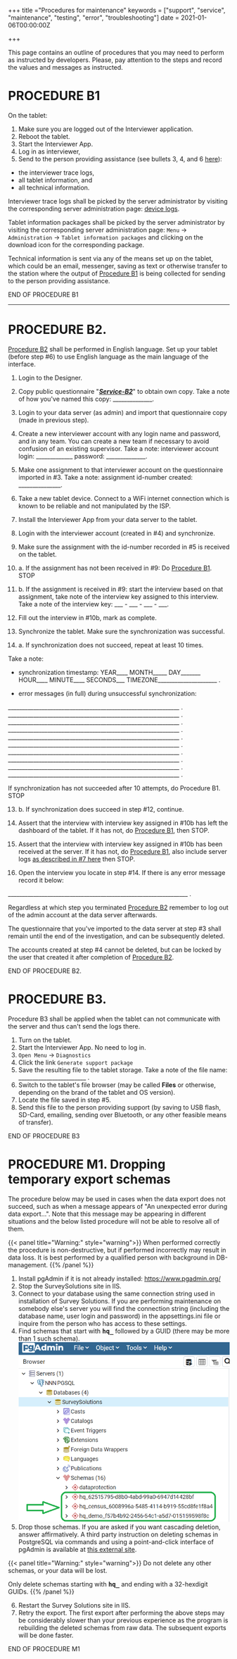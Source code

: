 +++
title ="Procedures for maintenance"
keywords = ["support", "service", "maintenance", "testing", "error", "troubleshooting"]
date = 2021-01-06T00:00:00Z

+++

This page contains an outline of procedures that you may need to perform as instructed by developers. Please, pay attention to the steps and record the values and messages as instructed.


<a name="B1"></a>PROCEDURE B1
==================================

On the tablet:

1. Make sure you are logged out of the Interviewer application.
2. Reboot the tablet.
3. Start the Interviewer App.
4. Log in as interviewer,
5. Send to the person providing assistance (see bullets 3, 4, and 6 [here](/interviewer/troubleshooting/interviewer-app-diagnostics/)):
- the interviewer trace logs,
- all tablet information, and
- all technical information.

Interviewer trace logs shall be picked by the server administrator by visiting the corresponding server administration page: [device logs](/headquarters/config/device-logs/).

Tablet information packages shall be picked by the server administrator by
visiting the corresponding server administration page:
`Menu` &#x2192; `Administration` &#x2192; `Tablet information packages`
and clicking on the download icon for the corresponding package.

Technical information is sent via any of the means set up on the tablet, which could be an email, messenger, saving as text or otherwise transfer to the station where the output of [Procedure B1](#B1) is being collected for sending to the person providing assistance.

END OF PROCEDURE B1

----



<a name="B2"></a>PROCEDURE B2.
===================

[Procedure B2](#B2) shall be performed in English language. Set up your tablet (before step #6) to use English language as the main language of the interface.

1. Login to the Designer.
2. Copy public questionnaire "***[Service-B2](https://designer.mysurvey.solutions/questionnaire/details/4c35966eb9204355be8172df62d7830d)***" to obtain own copy.
Take a note of how you've named this copy: ______________.
3. Login to your data server (as admin) and import that questionnaire copy (made in previous step).
4. Create a new interviewer account with any login name and password, and in any team. You can create a new team if necessary to avoid confusion of an existing supervisor. Take a note:
interviewer account login: _____________ password: ______________.
5. Make one assignment to that interviewer account on the questionnaire imported in #3.  Take a note:
assignment id-number created: _______________.
6. Take a new tablet device. Connect to a WiFi internet connection which is known to be reliable and not manipulated by the ISP.
7. Install the Interviewer App from your data server to the tablet.
8. Login with the interviewer account (created in #4) and synchronize.
9. Make sure the assignment with the id-number recorded in #5 is received on the tablet.
10. a. If the assignment has not been received in #9: Do [Procedure B1](#B1).
STOP

10. b. If the assignment is received in #9: start the interview based on that assignment, take note of the interview key assigned to this interview.
Take a note of the interview key: ___ - ___ - ___ - ___.

11. Fill out the interview in #10b, mark as complete.
12. Synchronize the tablet. Make sure the synchronization was successful.
13. a. If synchronization does not succeed, repeat at least 10 times.

Take a note:
- synchronization timestamp: YEAR____ MONTH_____ DAY_______ HOUR____ MINUTE____ SECONDS___ TIMEZONE_____________________ .

- error messages (in full) during unsuccessful synchronization:

_____________________________________________________________ .
_____________________________________________________________ .
_____________________________________________________________ .
_____________________________________________________________ .
_____________________________________________________________ .
_____________________________________________________________ .
_____________________________________________________________ .
_____________________________________________________________ .
_____________________________________________________________ .
_____________________________________________________________ .

If synchronization has not succeeded after 10 attempts, do Procedure B1.
STOP

13. b. If synchronization does succeed in step #12, continue.
13. Assert that the interview with interview key assigned in #10b has left the dashboard of the tablet. If it has not, do [Procedure B1](#B1), then STOP.

14. Assert that the interview with interview key assigned in #10b has been received at the server. If it has not, do [Procedure B1](#B1), also include server logs [as described in #7 here](/headquarters/config/standalone-server-errors/) then STOP.

15. Open the interview you locate in step #14.
If there is any error message record it below:

________________________________________________________________ .

Regardless at which step you terminated [Procedure B2](#B2) remember to log out of the admin account at the data server afterwards.

The questionnaire that you've imported to the data server at step #3 shall remain until the end of the investigation, and can be subsequently deleted.

The accounts created at step #4 cannot be deleted, but can be locked by the user that created it after completion of [Procedure B2](#B2).

END OF PROCEDURE B2.


PROCEDURE B3.
===================

Procedure B3 shall be applied when the tablet can not communicate with the server and thus can't send the logs there.

1. Turn on the tablet.
2. Start the Interviewer App. No need to log in.
3. `Open Menu` &#x2192; `Diagnostics`
4. Click the link `Generate support package`
5. Save the resulting file to the tablet storage. Take a note of the file name: ________________________ .
6. Switch to the tablet's file browser (may be called **Files** or otherwise, depending on the brand of the tablet and OS version).
7. Locate the file saved in step #5.
8. Send this file to the person providing support (by saving to USB flash, SD-Card, emailing, sending over Bluetooth, or any other feasible means of transfer).

END OF PROCEDURE B3


PROCEDURE M1. Dropping temporary export schemas
=========================

The procedure below may be used in cases when the data export does not succeed, such as when a message appears of "An unexpected error during data export...". Note that this message may be appearing in different situations and the below listed procedure will not be able to resolve all of them.


{{< panel title="Warning:" style="warning">}}
When performed correctly the procedure is non-destructive, but if performed incorrectly may result in data loss. It is best performed by a qualified person with background in DB-management.
{{% /panel %}}

1. Install pgAdmin if it is not already installed:
https://www.pgadmin.org/
2. Stop the SurveySolutions site in IIS.
3. Connect to your database using the same connection string used in installation of Survey Solutions. If you are performing maintenance on somebody else's server you will find the connection string (including the database name, user login and password) in the appsettings.ini file or inquire from the person who has access to these settings.
4. Find schemas that start with <B><TT>hq_</TT></B> followed by a GUID (there may be more than 1 such schema).
![Delet temporary schemas](images/delete_temp_schemas.png)
5. Drop those schemas. If you are asked if you want cascading deletion, answer affirmatively.  A third party instruction on deleting schemas in PostgreSQL via commands and using a point-and-click interface of pgAdmin is available at <A href="https://www.javatpoint.com/postgresql-drop-schema">this external site</A>.

{{< panel title="Warning:" style="warning">}}
Do not delete any other schemas, or your data will be lost.

Only delete schemas starting with <B><TT>hq_</TT></B> and ending with a 32-hexdigit GUIDs.
{{% /panel %}}

6. Restart the Survey Solutions site in IIS.
7. Retry the export. The first export after performing the above steps may be considerably slower than your previous experience as the program is rebuilding the deleted schemas from raw data. The subsequent exports will be done faster.

END OF PROCEDURE M1
